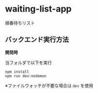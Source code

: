 # waiting-list-app
順番待ちリスト

## バックエンド実行方法

**開発時**

当フォルダで以下を実行

```
npm install
npm run dev:nodemon
```

※ファイルウォッチが不要な場合は `dev` を使用
